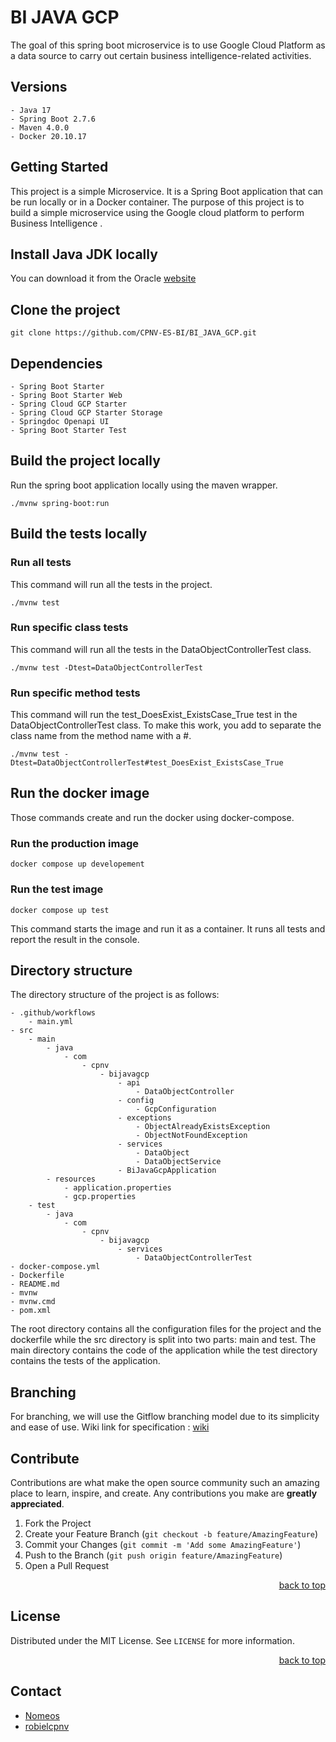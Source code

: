# BI JAVA GCP

The goal of this spring boot microservice is to use Google Cloud Platform as a data source 
to carry out certain business intelligence-related activities.


## Versions

    - Java 17
    - Spring Boot 2.7.6
    - Maven 4.0.0
    - Docker 20.10.17

## Getting Started

This project is a simple Microservice. It is a Spring Boot application that can be run locally or in a Docker container.
The purpose of this project is to build a simple microservice using the Google cloud platform to perform Business Intelligence .

## Install Java JDK locally

You can download it from the Oracle [website](https://www.oracle.com/java/technologies/downloads/#jdk17-windows)

## Clone the project

```
git clone https://github.com/CPNV-ES-BI/BI_JAVA_GCP.git
```

## Dependencies

    - Spring Boot Starter
    - Spring Boot Starter Web
    - Spring Cloud GCP Starter
    - Spring Cloud GCP Starter Storage
    - Springdoc Openapi UI
    - Spring Boot Starter Test

## Build the project locally

Run the spring boot application locally using the maven wrapper.

```
./mvnw spring-boot:run
```

## Build the tests locally

### Run all tests
This command will run all the tests in the project.

```
./mvnw test
```

### Run specific class tests
This command will run all the tests in the DataObjectControllerTest class.

```
./mvnw test -Dtest=DataObjectControllerTest
```

### Run specific method tests
This command will run the test_DoesExist_ExistsCase_True test in the DataObjectControllerTest class.
To make this work, you add to separate the class name from the method name with a #.

```
./mvnw test -Dtest=DataObjectControllerTest#test_DoesExist_ExistsCase_True
```

## Run the docker image

Those commands create and run the docker using docker-compose.

### Run the production image

```
docker compose up developement
```
### Run the test image

```
docker compose up test
```

This command starts the image and run it as a container.
It runs all tests and report the result in the console.

## Directory structure

The directory structure of the project is as follows:

    - .github/workflows
        - main.yml
    - src
        - main
            - java
                - com
                    - cpnv
                        - bijavagcp
                            - api
                                - DataObjectController
                            - config
                                - GcpConfiguration
                            - exceptions
                                - ObjectAlreadyExistsException
                                - ObjectNotFoundException
                            - services
                                - DataObject
                                - DataObjectService
                            - BiJavaGcpApplication                            
            - resources
                - application.properties
                - gcp.properties
        - test
            - java
                - com
                    - cpnv
                        - bijavagcp
                            - services
                                - DataObjectControllerTest
    - docker-compose.yml
    - Dockerfile
    - README.md
    - mvnw
    - mvnw.cmd
    - pom.xml

The root directory contains all the configuration files for the project and the dockerfile while the src directory is split into two parts: main and test. 
The main directory contains the code of the application while the test directory contains the tests of the application.

## Branching

For branching, we will use the Gitflow branching model due to its simplicity and ease of use.
Wiki link for specification : [wiki](https://github.com/CPNV-ES-BI/BI_JAVA_GCP/wiki#branching)

## Contribute

Contributions are what make the open source community such an amazing place to learn, inspire, and create. Any contributions you make are **greatly appreciated**.

1. Fork the Project
2. Create your Feature Branch (`git checkout -b feature/AmazingFeature`)
3. Commit your Changes (`git commit -m 'Add some AmazingFeature'`)
4. Push to the Branch (`git push origin feature/AmazingFeature`)
5. Open a Pull Request

<p align="right"><a href="#readme-top">back to top</a></p>

## License

Distributed under the MIT License. See `LICENSE` for more information.

<p align="right"><a href="#readme-top">back to top</a></p>

## Contact

- [Nomeos](https://github.com/Nomeos)
- [robielcpnv](https://github.com/robielcpnv)




